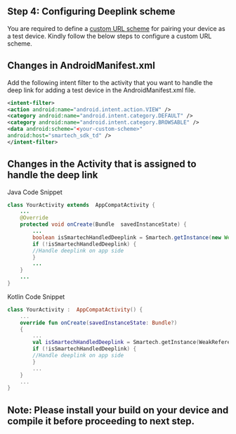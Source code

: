 ## Step 4: Configuring Deeplink scheme

You are required to define a [custom URL scheme](https://developer.android.com/training/app-links/deep-linking) for pairing your device as a test device. Kindly follow the below steps to configure a custom URL scheme.

## Changes in AndroidManifest.xml

Add the following intent filter to the activity that you want to handle the deep link for adding a test device in the AndroidManifest.xml file.

``` Xml
<intent-filter>
<action android:name="android.intent.action.VIEW" />
<category android:name="android.intent.category.DEFAULT" />
<category android:name="android.intent.category.BROWSABLE" />
<data android:scheme="<your-custom-scheme>"
android:host="smartech_sdk_td" />
</intent-filter>
```
## Changes in the Activity that is assigned to handle the deep link

Java Code Snippet
```Java
class YourActivity extends  AppCompatActivity {
	...
	@Override
	protected void onCreate(Bundle  savedInstanceState) {
		...
		boolean isSmartechHandledDeeplink = Smartech.getInstance(new WeakReference<>(this)).isDeepLinkFromSmartech(getIntent());
		if (!isSmartechHandledDeeplink) {
		//Handle deeplink on app side
		}
		...
	}
	...
}
```
  Kotlin Code Snippet
```Kotlin
class YourActivity :  AppCompatActivity() {
	...
	override fun onCreate(savedInstanceState: Bundle?)
	{
		...
		val isSmartechHandledDeeplink = Smartech.getInstance(WeakReference(this)).isDeepLinkFromSmartech(intent)
		if (!isSmartechHandledDeeplink) {
		//Handle deeplink on app side
		}
		...
	}
	...
}
```

## Note: Please install your build on your device and compile it before proceeding to next step.